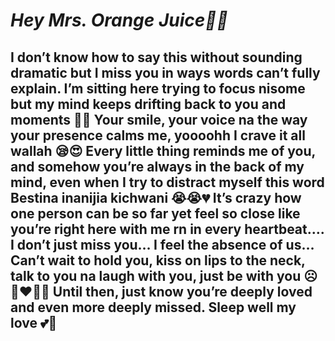<!DOCTYPE html>
  <head>
    <title> MR ORANGE JUICE</title>
  </head>
  <body>
    <h1><em>Hey Mrs. Orange Juice🍊💖</em></h1>
      <section>
        <h2>I don’t know how to say this without sounding dramatic but I miss you in ways words can’t fully explain.
I’m sitting here trying to focus nisome but my mind keeps drifting back to you and moments 🙈💕
Your smile, your voice na the way your presence calms me, yoooohh I crave it all wallah 😪😍
Every little thing reminds me of you, and somehow you’re always in the back of my mind, even when I try to distract myself this word Bestina inanijia kichwani 😭😭💔
It’s crazy how one person can be so far yet feel so close like you’re right here with me rn in every heartbeat….
I don’t just miss you… I feel the absence of us…
Can’t wait to hold you, kiss on lips to the neck, talk to you na laugh with you, just be with you ☹👩‍❤‍💋‍👨
Until then, just know you’re deeply loved and even more deeply missed.
Sleep well my love 💕💍</h2>
      </section>
  </body>
